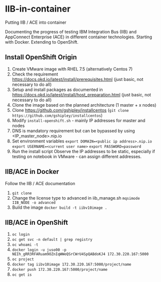 # IIB-in-container
Putting IIB / ACE into container

Documenting the progress of testing IBM Integration Bus (IIB) and AppConnect Enterprise (ACE) in different container technologies.
Starting with Docker.
Extending to OpenShift.

## Install OpenShift Origin
1. Create VMware image with RHEL 7.5 (alternatively Centos 7)
2. Check the requirement https://docs.okd.io/latest/install/prerequisites.html (just basic, not necessary to do all)
3. Setup and install packages as documented in https://docs.okd.io/latest/install/host_preparation.html (just basic, not necessary to do all)
4. Clone the image based on the planned architecture (1 master + x nodes)
5. Clone https://github.com/gshipley/installcentos (`git clone https://github.com/gshipley/installcentos`)
6. Modify `install-openshift.sh` - mainly IP addresses for master and nodes
7. DNS is mandatory requirement but can be bypassed by using <IP_master_node>.nip.io
8. Set environment variables
	`export DOMAIN=<public ip address>.nip.io`
	`export USERNAME=<current user name>`
	`export PASSWORD=password `
9. Run the install script
Observe the IP addresses to be static, especially if testing on notebook in VMware - can assign different addresses.

## IIB/ACE in Docker
Follow the IIB / ACE documentation
1. `git clone` 
2. Change the license type to advanced in iib_manage.sh
    `mqsimode IIB_NODE -o advanced`
3. Build the image
    `docker build -t iibv10image .`

## IIB/ACE in OpenShift
1. `oc login`
2. `oc get svc -n default | grep registry`
3. `oc whoami -t`
4. `docker login -u juso00 -p NEIh_gRR3RFARuam9OZnIqWWeQSrCWrU4SpQABdoKJ4 172.30.220.167:5000`
5. `oc project`
6. `docker tag iibv10image 172.30.220.167:5000/project/name`
7. `docker push 172.30.220.167:5000/project/name`
8. `oc get is`
